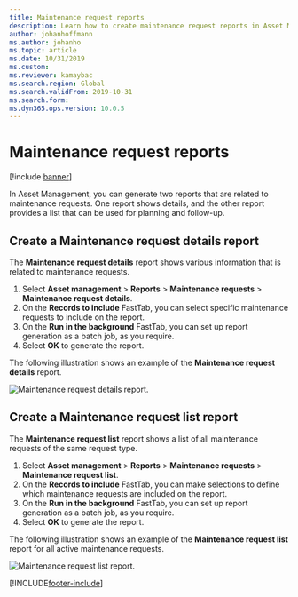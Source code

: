 ```yaml
---
title: Maintenance request reports
description: Learn how to create maintenance request reports in Asset Management, including an outline on creating maintenance request detail reports.
author: johanhoffmann
ms.author: johanho
ms.topic: article
ms.date: 10/31/2019
ms.custom:
ms.reviewer: kamaybac 
ms.search.region: Global
ms.search.validFrom: 2019-10-31
ms.search.form: 
ms.dyn365.ops.version: 10.0.5
---
```


# Maintenance request reports

[!include [banner](../../includes/banner.md)]

 

In Asset Management, you can generate two reports that are related to maintenance requests. One report shows details, and the other report provides a list that can be used for planning and follow-up.

## Create a Maintenance request details report

The **Maintenance request details** report shows various information that is related to maintenance requests.

1. Select **Asset management** \> **Reports** \> **Maintenance requests** \> **Maintenance request details**.
2. On the **Records to include** FastTab, you can select specific maintenance requests to include on the report.
3. On the **Run in the background** FastTab, you can set up report generation as a batch job, as you require.
4. Select **OK** to generate the report.

The following illustration shows an example of the **Maintenance request details** report.

![Maintenance request details report.](media/09-manage-maintenance-requests.png)

## Create a Maintenance request list report

The **Maintenance request list** report shows a list of all maintenance requests of the same request type.

1. Select **Asset management** \> **Reports** \> **Maintenance requests** \> **Maintenance request list**.
2. On the **Records to include** FastTab, you can make selections to define which maintenance requests are included on the report.
3. On the **Run in the background** FastTab, you can set up report generation as a batch job, as you require.
4. Select **OK** to generate the report.

The following illustration shows an example of the **Maintenance request list** report for all active maintenance requests.

![Maintenance request list report.](media/10-manage-maintenance-requests.png)


[!INCLUDE[footer-include](../../../includes/footer-banner.md)]